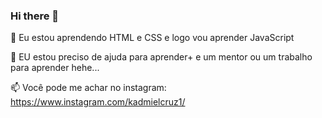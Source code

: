 ### Hi there 👋
 🌱 Eu estou aprendendo HTML e CSS e logo vou aprender JavaScript
 
 🤔 EU estou preciso de ajuda para aprender+ e um mentor ou um trabalho para aprender hehe...
 
📫 Você pode me achar no instagram: https://www.instagram.com/kadmielcruz1/
<!--
**kadmielCruz/kadmielCruz** is a ✨ _special_ ✨ repository because its `README.md` (this file) appears on your GitHub profile.

Here are some ideas to get you started:

